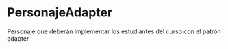 # PersonajeAdapter
Personaje que deberán implementar los estudiantes del curso con el patrón adapter
